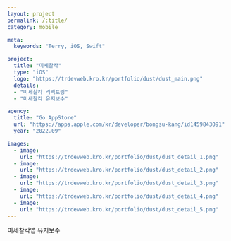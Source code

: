 ```yaml
---
layout: project
permalink: /:title/
category: mobile

meta:
  keywords: "Terry, iOS, Swift"

project:
  title: "미세찰칵"
  type: "iOS"
  logo: "https://trdevweb.kro.kr/portfolio/dust/dust_main.png"
  details:
  - "미세찰칵 리펙토링"
  - "미세찰칵 유지보수"

agency:
  title: "Go AppStore"
  url: "https://apps.apple.com/kr/developer/bongsu-kang/id1459843091"
  year: "2022.09"

images:
  - image:
    url: "https://trdevweb.kro.kr/portfolio/dust/dust_detail_1.png"
  - image:
    url: "https://trdevweb.kro.kr/portfolio/dust/dust_detail_2.png"
  - image:
    url: "https://trdevweb.kro.kr/portfolio/dust/dust_detail_3.png"
  - image:
    url: "https://trdevweb.kro.kr/portfolio/dust/dust_detail_4.png"
  - image:
    url: "https://trdevweb.kro.kr/portfolio/dust/dust_detail_5.png"
---
```

<p>미세찰칵앱 유지보수 </p>
